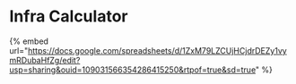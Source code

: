 # Infra Calculator

{% embed url="https://docs.google.com/spreadsheets/d/1ZxM79LZCUjHCjdrDEZy1vymRDubaHfZg/edit?usp=sharing&ouid=109031566354286415250&rtpof=true&sd=true" %}

